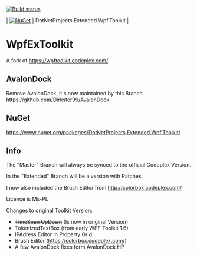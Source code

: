 [![Build status](https://ci.appveyor.com/api/projects/status/c7mad20yer1iod92/branch/Extended?svg=true)](https://ci.appveyor.com/project/jogibear9988/wpfextoolkit/branch/Extended)

| [![NuGet](https://img.shields.io/nuget/dt/DotNetProjects.Extended.Wpf.Toolkit.svg)](http://nuget.org/packages/DotNetProjects.Extended.Wpf.Toolkit) | DotNetProjects.Extended.Wpf.Toolkit |


WpfExToolkit
============

A fork of https://wpftoolkit.codeplex.com/

AvalonDock
----------
Remove AvalonDock, it's now maintained by this Branch https://github.com/Dirkster99/AvalonDock

NuGet
-----
https://www.nuget.org/packages/DotNetProjects.Extended.Wpf.Toolkit/

Info
----
The "Master" Branch will always be synced to the official Codeplex Version.

In the "Extended" Branch will be a version with Patches

I now also included the Brush Editor from http://colorbox.codeplex.com/

Licence is Ms-PL

Changes to original Toolkit Version:

 - ~~TimeSpan UpDown~~ (Is now in original Version)
 - TokenizedTextBox (from early WPF Toolkit 1.6)
 - IPAdress Editor in Property Grid
 - Brush Editor (https://colorbox.codeplex.com/)
 - A few AvalonDock fixes form AvalonDock HP
